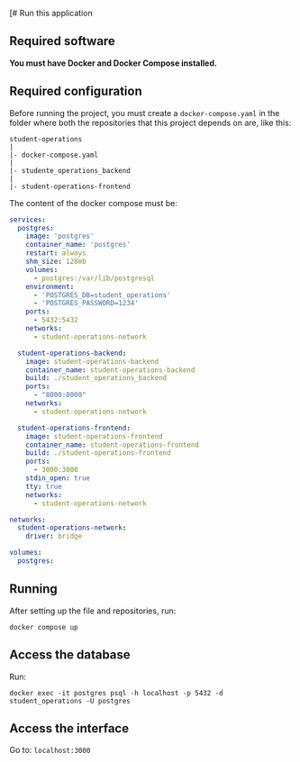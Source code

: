 [# Run this application

## Required software

**You must have Docker and Docker Compose installed.**

## Required configuration

Before running the project, you must create a `docker-compose.yaml` in the folder where both the repositories that this project depends on are, like this:

```
student-operations
|
|- docker-compose.yaml
|
|- studente_operations_backend
|
|- student-operations-frontend
```

The content of the docker compose must be:

```yaml
services:
  postgres:
    image: 'postgres'
    container_name: 'postgres'
    restart: always
    shm_size: 128mb
    volumes:
      - postgres:/var/lib/postgresql
    environment:
      - 'POSTGRES_DB=student_operations'
      - 'POSTGRES_PASSWORD=1234'
    ports:
      - 5432:5432
    networks:
      - student-operations-network

  student-operations-backend:
    image: student-operations-backend
    container_name: student-operations-backend
    build: ./student_operations_backend
    ports:
      - "8000:8000"
    networks:
      - student-operations-network

  student-operations-frontend:
    image: student-operations-frontend
    container_name: student-operations-frontend
    build: ./student-operations-frontend
    ports:
      - 3000:3000
    stdin_open: true
    tty: true
    networks:
      - student-operations-network

networks:
  student-operations-network:
    driver: bridge

volumes:
  postgres:
```

## Running

After setting up the file and repositories, run:

`docker compose up`

## Access the database

Run:

`docker exec -it postgres psql -h localhost -p 5432 -d student_operations -U postgres`

## Access the interface

Go to: `localhost:3000`